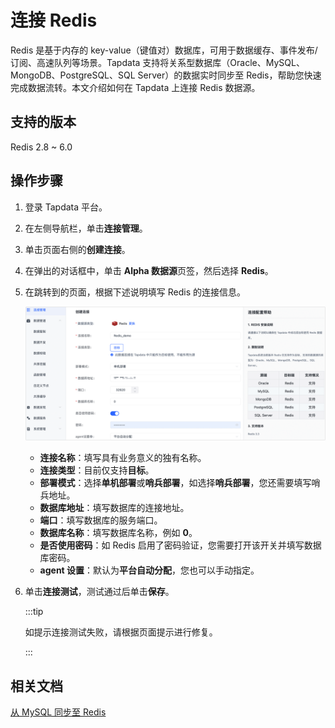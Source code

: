 # 连接 Redis

Redis 是基于内存的 key-value（键值对）数据库，可用于数据缓存、事件发布/订阅、高速队列等场景。Tapdata 支持将关系型数据库（Oracle、MySQL、MongoDB、PostgreSQL、SQL Server）的数据实时同步至 Redis，帮助您快速完成数据流转。本文介绍如何在 Tapdata 上连接 Redis 数据源。

## 支持的版本

Redis 2.8 ~ 6.0

## 操作步骤

1. 登录 Tapdata 平台。

2. 在左侧导航栏，单击**连接管理**。

3. 单击页面右侧的**创建连接**。

4. 在弹出的对话框中，单击 **Alpha 数据源**页签，然后选择 **Redis**。

5. 在跳转到的页面，根据下述说明填写 Redis 的连接信息。

   ![连接 Redis](../../../images/connect_redis.png)

   * **连接名称**：填写具有业务意义的独有名称。
   * **连接类型**：目前仅支持**目标**。
   * **部署模式**：选择**单机部署**或**哨兵部署**，如选择**哨兵部署**，您还需要填写哨兵地址。
   * **数据库地址**：填写数据库的连接地址。
   * **端口**：填写数据库的服务端口。
   * **数据库名称**：填写数据库名称，例如 **0**。
   * **是否使用密码**：如 Redis 启用了密码验证，您需要打开该开关并填写数据库密码。
   * **agent 设置**：默认为**平台自动分配**，您也可以手动指定。

6. 单击**连接测试**，测试通过后单击**保存**。

   :::tip

   如提示连接测试失败，请根据页面提示进行修复。

   :::



## 相关文档

[从 MySQL 同步至 Redis](../../../best-practice/mysql-to-redis.md)